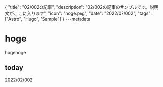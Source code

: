 {
  "title": "02/002の記事",
  "description": "02/002の記事のサンプルです。説明文がここに入ります",
  "icon": "hoge.png",
  "date": "2022/02/002",
  "tags": ["Astro", "Hugo", "Sample"]
}
---metadata

# hoge
hogehoge

## today
2022/02/002